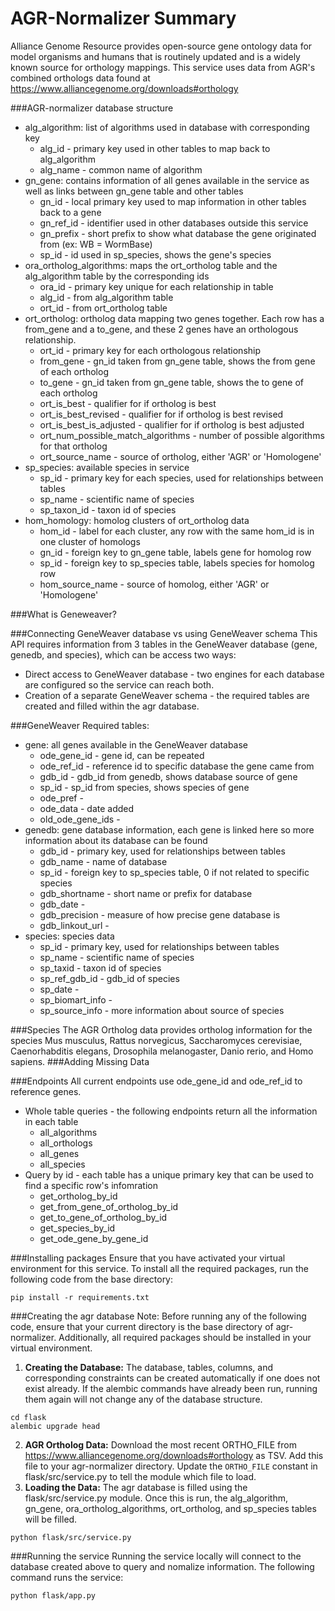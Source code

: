 # AGR-Normalizer Summary

Alliance Genome Resource provides open-source gene ontology data for model organisms and humans that is routinely updated and is a widely known source for orthology mappings.
This service uses data from AGR's combined orthologs data found at https://www.alliancegenome.org/downloads#orthology

###AGR-normalizer database structure
- alg_algorithm: list of algorithms used in database with corresponding key
  - alg_id - primary key used in other tables to map back to alg_algorithm
  - alg_name - common name of algorithm
- gn_gene: contains information of all genes available in the service as well as links between gn_gene table and other tables
  - gn_id - local primary key used to map information in other tables back to a gene
  - gn_ref_id - identifier used in other databases outside this service
  - gn_prefix - short prefix to show what database the gene originated from (ex: WB = WormBase)
  - sp_id - id used in sp_species, shows the gene's species
- ora_ortholog_algorithms: maps the ort_ortholog table and the alg_algorithm table by the corresponding ids
  - ora_id - primary key unique for each relationship in table
  - alg_id - from alg_algorithm table
  - ort_id - from ort_ortholog table
- ort_ortholog: ortholog data mapping two genes together. Each row has a from_gene and a to_gene, and these 2 genes have an orthologous relationship.
  - ort_id - primary key for each orthologous relationship
  - from_gene - gn_id taken from gn_gene table, shows the from gene of each ortholog
  - to_gene - gn_id taken from gn_gene table, shows the to gene of each ortholog
  - ort_is_best - qualifier for if ortholog is best
  - ort_is_best_revised - qualifier for if ortholog is best revised
  - ort_is_best_is_adjusted - qualifier for if ortholog is best adjusted
  - ort_num_possible_match_algorithms - number of possible algorithms for that ortholog
  - ort_source_name - source of ortholog, either 'AGR' or 'Homologene'
- sp_species: available species in service
  - sp_id - primary key for each species, used for relationships between tables
  - sp_name - scientific name of species
  - sp_taxon_id - taxon id of species
- hom_homology: homolog clusters of ort_ortholog data
  - hom_id - label for each cluster, any row with the same hom_id is in one cluster of homologs
  - gn_id - foreign key to gn_gene table, labels gene for homolog row
  - sp_id - foreign key to sp_species table, labels species for homolog row
  - hom_source_name - source of homolog, either 'AGR' or 'Homologene'

###What is Geneweaver?


###Connecting GeneWeaver database vs using GeneWeaver schema
This API requires information from 3 tables in the GeneWeaver database (gene, genedb, and species), which can be access two ways:
- Direct access to GeneWeaver database - two engines for each database are configured so the service can reach both.
- Creation of a separate GeneWeaver schema - the required tables are created and filled within the agr database.

###GeneWeaver Required tables:
- gene: all genes available in the GeneWeaver database
  - ode_gene_id - gene id, can be repeated
  - ode_ref_id - reference id to specific database the gene came from
  - gdb_id - gdb_id from genedb, shows database source of gene
  - sp_id - sp_id from species, shows species of gene
  - ode_pref - 
  - ode_data - date added
  - old_ode_gene_ids -
- genedb: gene database information, each gene is linked here so more information about its database can be found
  - gdb_id - primary key, used for relationships between tables
  - gdb_name - name of database
  - sp_id - foreign key to sp_species table, 0 if not related to specific species
  - gdb_shortname - short name or prefix for database
  - gdb_date - 
  - gdb_precision - measure of how precise gene database is
  - gdb_linkout_url -
- species: species data
  - sp_id - primary key, used for relationships between tables
  - sp_name - scientific name of species
  - sp_taxid - taxon id of species
  - sp_ref_gdb_id - gdb_id of species
  - sp_date - 
  - sp_biomart_info - 
  - sp_source_info - more information about source of species

###Species 
The AGR Ortholog data provides ortholog information for the species Mus musculus, Rattus norvegicus, Saccharomyces cerevisiae, Caenorhabditis elegans, Drosophila melanogaster, Danio rerio, and Homo sapiens.
###Adding Missing Data

###Endpoints
All current endpoints use ode_gene_id and ode_ref_id to reference genes.
- Whole table queries - the following endpoints return all the information in each table
  - all_algorithms
  - all_orthologs
  - all_genes
  - all_species
- Query by id - each table has a unique primary key that can be used to find a specific row's infomration
  - get_ortholog_by_id
  - get_from_gene_of_ortholog_by_id
  - get_to_gene_of_ortholog_by_id
  - get_species_by_id
  - get_ode_gene_by_gene_id


###Installing packages
Ensure that you have activated your virtual environment for this service. To install all the required packages, run the following code from the base directory:
```
pip install -r requirements.txt
```

###Creating the agr database
Note: Before running any of the following code, ensure that your current directory is the base directory of agr-normalizer.
Additionally, all required packages should be installed in your virtual environment.

1.  **Creating the Database:** The database, tables, columns, and corresponding constraints can be created automatically if one does not exist already. 
   If the alembic commands have already been run, running them again will not change any of the database structure.
```
cd flask
alembic upgrade head
```
2. **AGR Ortholog Data:** Download the most recent ORTHO_FILE from https://www.alliancegenome.org/downloads#orthology as TSV.
   Add this file to your agr-normalizer directory. Update the `ORTHO_FILE` constant in flask/src/service.py to tell the module which file to load.
3. **Loading the Data:** The agr database is filled using the flask/src/service.py module. Once this is run, the alg_algorithm, gn_gene, ora_ortholog_algorithms, ort_ortholog, and sp_species tables will be filled.
```
python flask/src/service.py
```

###Running the service
Running the service locally will connect to the database created above to query and nomalize information. The following command runs the service:
```
python flask/app.py
```
